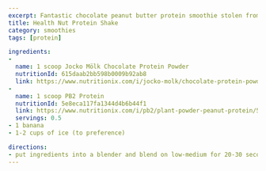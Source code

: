 ```yaml
---
excerpt: Fantastic chocolate peanut butter protein smoothie stolen from my gym
title: Health Nut Protein Shake
category: smoothies
tags: [protein]

ingredients:
- 
  name: 1 scoop Jocko Mölk Chocolate Protein Powder
  nutritionId: 615daab2bb598b0009b92ab8
  link: https://www.nutritionix.com/i/jocko-molk/chocolate-protein-powder/615daab2bb598b0009b92ab8
- 
  name: 1 scoop PB2 Protein
  nutritionId: 5e8eca117fa1344d4b6b44f1
  link: https://www.nutritionix.com/i/pb2/plant-powder-peanut-protein/5e8eca117fa1344d4b6b44f1
  servings: 0.5
- 1 banana
- 1-2 cups of ice (to preference)

directions:
- put ingredients into a blender and blend on low-medium for 20-30 seconds until smooth.
---
```

